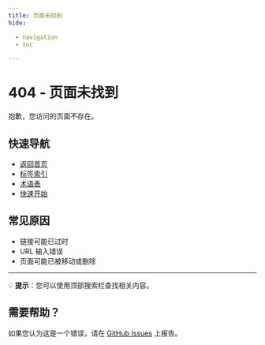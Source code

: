 ```yaml
---
title: 页面未找到
hide:

  - navigation
  - toc

---
```


# 404 - 页面未找到

抱歉，您访问的页面不存在。

## 快速导航

- [返回首页](index.md)
- [标签索引](tags.md)
- [术语表](Glossary.md)
- [快速开始](QuickStart.md)

## 常见原因

- 链接可能已过时
- URL 输入错误
- 页面可能已被移动或删除

---

💡 **提示**：您可以使用顶部搜索栏查找相关内容。

## 需要帮助？

如果您认为这是一个错误，请在 [GitHub Issues](https://github.com/mps-team-cn/Multiple_personality_system_wiki/issues) 上报告。
